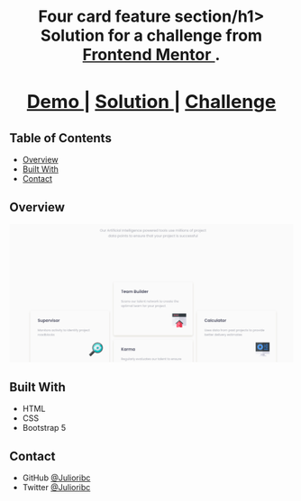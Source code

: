 <h1 align="center">Four card feature section/h1>

<div align="center">
   Solution for a challenge from  <a href="https://www.frontendmentor.io/challenges/four-card-feature-section-weK1eFYK" target="_blank">Frontend Mentor </a>.
</div>

<div align="center">
  <h3>
    <a href="https://julioribc.github.io/Four-card-feacture-section-master-with-css-and-css-grid-/">
      Demo
    </a>
    <span> | </span>
    <a href="https://github.com/Julioribc/Four-card-feacture-section-master-with-css-and-css-grid-">
      Solution
    </a>
    <span> | </span>
    <a href="https://www.frontendmentor.io/challenges/four-card-feature-section-weK1eFYK">
      Challenge
    </a>
  </h3>
</div>

<!-- TABLE OF CONTENTS -->

## Table of Contents

- [Overview](#overview)
- [Built With](#built-with)
- [Contact](#contact)

<!-- OVERVIEW -->

## Overview

![screenshot](./images/screenshot_desktop.png)


## Built With


- HTML
- CSS
- Bootstrap 5



## Contact

- GitHub [@Julioribc](https://github.com/Julioribc)
- Twitter [@Julioribc](https://twitter.com/Julioribc)
